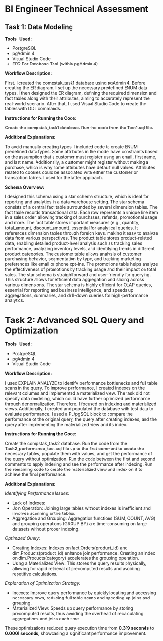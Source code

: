 # BI Engineer Technical Assessment

## Task 1: Data Modeling

**Tools I Used:**

- PostgreSQL
- pgAdmin 4
- Visual Studio Code
- ERD For Database Tool (within pgAdmin 4)

**Workflow Description:**

First, I created the compstak_task1 database using pgAdmin 4. 
Before creating the ER diagram, I set up the necessary predefined ENUM data types. 
I then designed the ER diagram, defining the required dimension and fact tables along with their attributes, aiming to accurately represent the real-world scenario. 
After that, I used Visual Studio Code to create the tables with DDL commands.

**Instructions for Running the Code:**

Create the compstak_task1 database.
Run the code from the Test1.sql file.

**Additional Explanations:**

To avoid manually creating types, I included code to create ENUM predefined data types. 
Some attributes in the model have constraints based on the assumption that a customer must register using an email, first name, and last name. 
Additionally, a customer might register without making a purchase, which is why some attributes have default null values. 
Attributes related to cookies could be associated with either the customer or transaction tables.
I used for the latter approach.

**Schema Overview:**

I designed this schema using a star schema structure, which is ideal for reporting and analytics in a data warehouse setting. 
The star schema consists of a central fact table surrounded by several dimension tables.
The fact table records transactional data. Each row represents a unique line item in a sales order, allowing tracking of purchases, refunds, promotional usage and more. 
The fact table stores important measures (e.g., quantity, total_amount, discount_amount), essential for analytical queries.
It references dimension tables through foreign keys, making it easy to analyze data from various perspectives. 
The product table stores product-related data, enabling detailed product-level analysis such as tracking sales performance, analyzing inventory levels, and identifying trends in different product categories. 
The customer table allows analysis of customer purchasing behavior, segmentation by type, and tracking marketing preferences like email or phone opt-ins. 
The promotions table helps analyze the effectiveness of promotions by tracking usage and their impact on total sales.
The star schema is straightforward and user-friendly for querying. 
This structure allows for efficient data aggregation and slicing across various dimensions. 
The star schema is highly efficient for OLAP queries, essential for reporting and business intelligence, and speeds up aggregations, summaries, and drill-down queries for high-performance analytics.


# Task 2: Advanced SQL Query and Optimization

**Tools I Used:**

- PostgreSQL
- pgAdmin 4
- Visual Studio Code

**Workflow Description:**

I used EXPLAIN ANALYZE to identify performance bottlenecks and full table scans in the query. 
To improve performance, I created indexes on the relevant columns and implemented a materialized view. 
The task did not specify data modeling, which could have further optimized performance through denormalization. 
Therefore, I focused on indexing and materialized views.
Additionally, I created and populated the database with test data to evaluate performance. 
I used a PL/pgSQL block to compare the performance of the original query, the query after creating indexes, and the query after implementing the materialized view and its index.

**Instructions for Running the Code:**

Create the compstak_task2 database.
Run the code from the Task2_performance_test.sql file up to the first comment to create the necessary tables, populate them with values, and get the performance of the query without optimization.
Run the code between the first and second comments to apply indexing and see the performance after indexing.
Run the remaining code to create the materialized view and index on it to achieve the final performance.

**Additional Explanations:**

*Identifying Performance Issues:*

- Lack of Indexes:
- Join Operation: Joining large tables without indexes is inefficient and involves scanning entire tables.
- Aggregation and Grouping: Aggregation functions (SUM, COUNT, AVG) and grouping operations (GROUP BY) are time-consuming on large datasets without proper indexing.

*Optimized Query:*

- Creating Indexes:
    Indexes on fact.Orders(product_id) and dim.Products(product_id) enhance join performance.
    Creating an index on dim.Products(category) accelerates the grouping operation.
- Using a Materialized View: 
    This stores the query results physically, allowing for rapid retrieval of precomputed results and avoiding repetitive calculations.

*Explanation of Optimization Strategy:*

- Indexes: Improve query performance by quickly locating and accessing necessary rows, reducing full table scans and speeding up joins and grouping.
- Materialized View: Speeds up query performance by storing precomputed results, thus avoiding the overhead of recalculating aggregations and joins each time.

These optimizations reduced query execution time from **0.319 seconds** to **0.0001 seconds**, showcasing a significant performance improvement.
